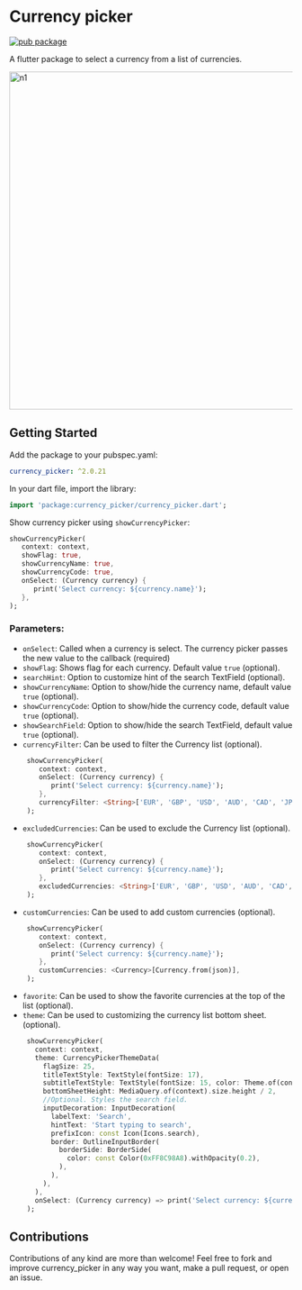 # Currency picker

[![pub package](https://img.shields.io/pub/v/currency_picker.svg)](https://pub.dev/packages/currency_picker)

A flutter package to select a currency from a list of currencies. 

<img height="600" alt="n1" src="https://raw.githubusercontent.com/Daniel-Ioannou/flutter_currency_picker/master/assets/ReadMe%20Screenshot.png">

## Getting Started

 Add the package to your pubspec.yaml:

 ```yaml
 currency_picker: ^2.0.21
 ```
 
 In your dart file, import the library:

 ```Dart
 import 'package:currency_picker/currency_picker.dart';
 ``` 
  Show currency picker using `showCurrencyPicker`:
```Dart
showCurrencyPicker(
   context: context,
   showFlag: true,
   showCurrencyName: true,
   showCurrencyCode: true,
   onSelect: (Currency currency) {
      print('Select currency: ${currency.name}');
   },
);
```

### Parameters:
* `onSelect`: Called when a currency is select. The currency picker passes the new value to the callback (required)
* `showFlag`: Shows flag for each currency. Default value `true` (optional). 
* `searchHint`: Option to customize hint of the search TextField (optional).
* `showCurrencyName`: Option to show/hide the currency name, default value `true` (optional).
* `showCurrencyCode`: Option to show/hide the currency code, default value `true` (optional).
* `showSearchField`: Option to show/hide the search TextField, default value `true` (optional).
* `currencyFilter`: Can be used to filter the Currency list (optional).
  ```Dart
   showCurrencyPicker(
      context: context,
      onSelect: (Currency currency) {
         print('Select currency: ${currency.name}');
      },
      currencyFilter: <String>['EUR', 'GBP', 'USD', 'AUD', 'CAD', 'JPY', 'HKD', 'CHF', 'SEK', 'ILS'],
   );
  ``` 
* `excludedCurrencies`: Can be used to exclude the Currency list (optional).
  ```Dart
   showCurrencyPicker(
      context: context,
      onSelect: (Currency currency) {
         print('Select currency: ${currency.name}');
      },
      excludedCurrencies: <String>['EUR', 'GBP', 'USD', 'AUD', 'CAD', 'JPY', 'HKD', 'CHF', 'SEK', 'ILS'],
   );
  ``` 
* `customCurrencies`: Can be used to add custom currencies (optional).
  ```Dart
   showCurrencyPicker(
      context: context,
      onSelect: (Currency currency) {
         print('Select currency: ${currency.name}');
      },
      customCurrencies: <Currency>[Currency.from(json)],
   );
  ``` 
* `favorite`: Can be used to show the favorite currencies at the top of the list (optional).
* `theme`: Can be used to customizing the currency list bottom sheet. (optional).
  ```Dart
   showCurrencyPicker(
     context: context,
     theme: CurrencyPickerThemeData(
       flagSize: 25,
       titleTextStyle: TextStyle(fontSize: 17),
       subtitleTextStyle: TextStyle(fontSize: 15, color: Theme.of(context).hintColor),
       bottomSheetHeight: MediaQuery.of(context).size.height / 2,
       //Optional. Styles the search field.
       inputDecoration: InputDecoration(
         labelText: 'Search',
         hintText: 'Start typing to search',
         prefixIcon: const Icon(Icons.search),
         border: OutlineInputBorder(
           borderSide: BorderSide(
             color: const Color(0xFF8C98A8).withOpacity(0.2),
           ),
         ),
       ),
     ),
     onSelect: (Currency currency) => print('Select currency: ${currency.name}'),
   );
  ``` 
## Contributions
Contributions of any kind are more than welcome! Feel free to fork and improve currency_picker in any way you want, make a pull request, or open an issue.
